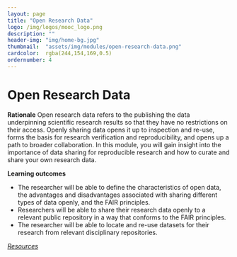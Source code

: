 ```yaml
---
layout: page
title: "Open Research Data"
logo: /img/logos/mooc_logo.png
description: ""
header-img: "img/home-bg.jpg"
thumbnail:  "assets/img/modules/open-research-data.png"
cardcolor:  rgba(244,154,169,0.5)
ordernumber: 4
---
```


# Open Research Data
**Rationale**
Open research data refers to the publishing the data underpinning scientific research results so that they have no restrictions on their access. Openly sharing data opens it up to inspection and re-use, forms the basis for research verification and reproducibility, and opens up a path to broader collaboration. In this module, you will gain insight into the importance of data sharing for reproducible research and how to curate and share your own research data.

**Learning outcomes**
* The researcher will be able to define the characteristics of open data, the advantages and disadvantages associated with sharing different types of data openly, and the FAIR principles.
* Researchers will be able to share their research data openly to a relevant public repository in a way that conforms to the FAIR principles.
* The researcher will be able to locate and re-use datasets for their research from relevant disciplinary repositories.

[_Resources_](http://opensciencemooc.eu/open-science-resources/#four)
